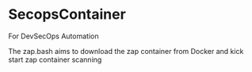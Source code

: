 # SecopsContainer
For DevSecOps Automation

The zap.bash aims to download the zap container from Docker and kick start zap container scanning
